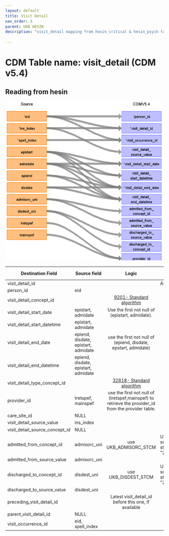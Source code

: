 ```yaml
---
layout: default
title: Visit Detail
nav_order: 3
parent: UKB HESIN
description: "visit_detail mapping from hesin_critical & hesin_psych tables"

---
```


# CDM Table name: visit_detail (CDM v5.4)

## Reading from hesin


![](images/ukb_hesin_to_vd.png)

| Destination Field | Source field | Logic | Comment field |
| --- | --- | :---: | --- |
| visit_detail_id| | | Autogenerate|
| person_id| eid | | |
| visit_detail_concept_id| | [9201- Standard algorithm](https://athena.ohdsi.org/search-terms/terms/9201)| | |
| visit_detail_start_date | epistart,<br>admidate | Use the first not null of (epistart, admidate). |    |
| visit_detail_start_datetime| epistart,<br>admidate | |  |
| visit_detail_end_date | epiend,<br>disdate,<br>epistart,<br>admidate| use the first not null of (epiend, disdate, epstart, admidate)|  |
| visit_detail_end_datetime | epiend,<br>disdate,<br>epistart,<br>admidate| | |
| visit_detail_type_concept_id| | [32818- Standard algorithm](https://athena.ohdsi.org/search-terms/terms/32818)| |
| provider_id |tretspef,<br>mainspef | use the first not null of (tretspef,mainspef) to retrieve the provider_id from the provider table.|  |
| care_site_id| NULL | | |
| visit_detail_source_value| ins_index | | |
| visit_detail_source_concept_id| NULL | | |
| admitted_from_concept_id | admisorc_uni | use UKB_ADMISORC_STCM | UK BioBank source value starts with "265-" |
| admitted_from_source_value | admisorc_uni | |  |
| discharged_to_concept_id | disdest_uni| use UKB_DISDEST_STCM|  UK BioBank source value starts with "267-"|
| discharged_to_source_value | disdest_uni | |  |
| preceding_visit_detail_id|  | Latest visit_detail_id before this one, if available  | |
| parent_visit_detail_id| NULL | | |
| visit_occurrence_id| eid, spell_index | | |


